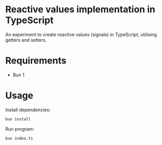 # Reactive values implementation in TypeScript

An experiment to create reactive values (signals) in TypeScript, utilising getters and setters.

# Requirements

- Bun 1

# Usage

Install dependencies:

```sh
bun install
```

Run program:

```sh
bun index.ts
```
